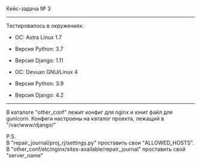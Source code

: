 Кейс-задача № 3

---
Тестировалось в окружениях:
- ОС: Astra Linux 1.7
- Версия Python: 3.7
- Версия Django: 1.11

- ОС: Devuan GNU/Linux 4
- Версия Python: 3.9
- Версия Django: 4.2
---

В каталоге "other_conf" лежит конфиг для nginx и юнит файл для gunicorn. Конфиги настроены на каталог проекта, лежащий в "/var/www/django/"

P.S.\
В "repair_journal/proj_rj/settings.py" проставить свои "ALLOWED_HOSTS". В "other_conf/etc/nginx/sites-available/repair_journal" проставить свой "server_name"

